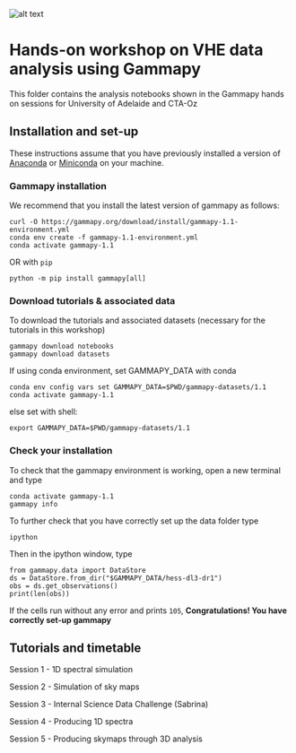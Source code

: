![alt text](https://github.com/gammapy/gammapy-extra/blob/master/logo/gammapy_banner.png?raw=true)


# Hands-on workshop on VHE data analysis using Gammapy

This folder contains the analysis notebooks shown in the Gammapy hands on sessions for University of Adelaide and CTA-Oz

## Installation and set-up

These instructions assume that you have previously installed a version of [Anaconda](https://www.anaconda.com/products/distribution) or [Miniconda](https://docs.conda.io/en/latest/miniconda.html) on your machine.

### Gammapy installation


We recommend that you install the latest version of gammapy as follows: 

```
curl -O https://gammapy.org/download/install/gammapy-1.1-environment.yml
conda env create -f gammapy-1.1-environment.yml
conda activate gammapy-1.1
```

OR with `pip`
```
python -m pip install gammapy[all]
```

### Download tutorials & associated data

To download the tutorials and associated datasets (necessary for the tutorials in this workshop)

```
gammapy download notebooks
gammapy download datasets
```

If using conda environment, set GAMMAPY_DATA with conda
```
conda env config vars set GAMMAPY_DATA=$PWD/gammapy-datasets/1.1
conda activate gammapy-1.1
```

else set with shell:
```
export GAMMAPY_DATA=$PWD/gammapy-datasets/1.1
```

### Check your installation

To check that the gammapy environment is working, open a new terminal and type

```
conda activate gammapy-1.1
gammapy info
```
To further check that you have correctly set up the data folder type

```
ipython
```

Then in the ipython window, type
```
from gammapy.data import DataStore
ds = DataStore.from_dir("$GAMMAPY_DATA/hess-dl3-dr1")
obs = ds.get_observations()
print(len(obs))
```

If the cells run without any error and prints `105`, **Congratulations! You have correctly set-up gammapy**

## Tutorials and timetable

Session 1 - 1D spectral simulation

Session 2 - Simulation of sky maps

Session 3 - Internal Science Data Challenge (Sabrina)

Session 4 - Producing 1D spectra

Session 5 - Producing skymaps through 3D analysis




